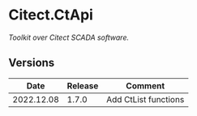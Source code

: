 ﻿# Citect.CtApi
*Toolkit over Citect SCADA software.* 

## Versions

| Date          | Release   | Comment   |
| -             | -         | -         |
| 2022.12.08    | 1.7.0     | Add CtList functions |